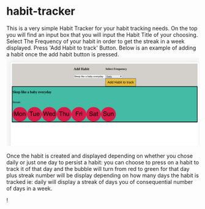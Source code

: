 # habit-tracker

This is a very simple Habit Tracker for your habit tracking needs.
On the top you will find an input box that you will input the Habit Title of your choosing. Select The Frequency of your habit in order to get the streak in a week displayed. Press 'Add Habit to track' Button. 
Below is an example of adding a habit once the add habit button is pressed.
![add habit example](assets/README-img/add-habit-example.png)

Once the habit is created and displayed depending on whether you chose daily or just one day to persist a habit: you can choose to press on a habit to track it of that day and the bubble will turn from red to green for that day plus streak number will be display depending on how many days the habit is tracked ie: daily will display a streak of days you of consequential number of days in a week.

!